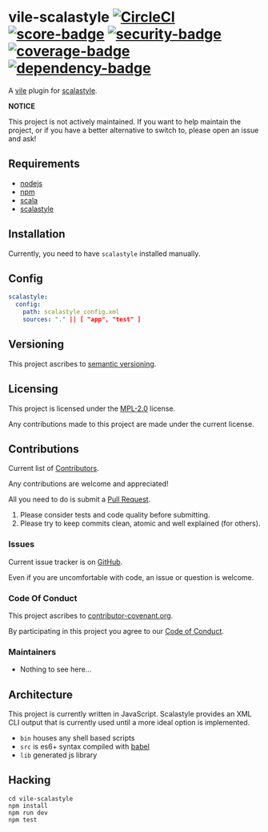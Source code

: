 # vile-scalastyle [![CircleCI](https://circleci.com/gh/forthright/vile-scalastyle.svg?style=shield&circle-token=004bffac81b98d18e7d2af91c9cf38987de69a0d)](https://circleci.com/gh/forthright/vile-scalastyle) [![score-badge](https://vile.io/api/v0/projects/vile-scalastyle/badges/score?token=USryyHar5xQs7cBjNUdZ)](https://vile.io/~brentlintner/vile-scalastyle) [![security-badge](https://vile.io/api/v0/projects/vile-scalastyle/badges/security?token=USryyHar5xQs7cBjNUdZ)](https://vile.io/~brentlintner/vile-scalastyle) [![coverage-badge](https://vile.io/api/v0/projects/vile-scalastyle/badges/coverage?token=USryyHar5xQs7cBjNUdZ)](https://vile.io/~brentlintner/vile-scalastyle) [![dependency-badge](https://vile.io/api/v0/projects/vile-scalastyle/badges/dependency?token=USryyHar5xQs7cBjNUdZ)](https://vile.io/~brentlintner/vile-scalastyle)

A [vile](https://vile.io) plugin for [scalastyle](http://www.scalastyle.org).

**NOTICE**

This project is not actively maintained. If you want to
help maintain the project, or if you have a better
alternative to switch to, please open an issue and ask!

## Requirements

- [nodejs](http://nodejs.org)
- [npm](http://npmjs.org)
- [scala](http://php.net)
- [scalastyle](http://www.scalastyle.org)

## Installation

Currently, you need to have `scalastyle` installed manually.

## Config

```yaml
scalastyle:
  config:
    path: scalastyle_config.xml
    sources: "." || [ "app", "test" ]
```

## Versioning

This project ascribes to [semantic versioning](http://semver.org).

## Licensing

This project is licensed under the [MPL-2.0](LICENSE) license.

Any contributions made to this project are made under the current license.

## Contributions

Current list of [Contributors](https://github.com/forthright/vile-scalastyle/graphs/contributors).

Any contributions are welcome and appreciated!

All you need to do is submit a [Pull Request](https://github.com/forthright/vile-scalastyle/pulls).

1. Please consider tests and code quality before submitting.
2. Please try to keep commits clean, atomic and well explained (for others).

### Issues

Current issue tracker is on [GitHub](https://github.com/forthright/vile-scalastyle/issues).

Even if you are uncomfortable with code, an issue or question is welcome.

### Code Of Conduct

This project ascribes to [contributor-covenant.org](http://contributor-covenant.org).

By participating in this project you agree to our [Code of Conduct](CODE_OF_CONDUCT.md).

### Maintainers

- Nothing to see here...

## Architecture

This project is currently written in JavaScript. Scalastyle provides
an XML CLI output that is currently used until a more ideal
option is implemented.

- `bin` houses any shell based scripts
- `src` is es6+ syntax compiled with [babel](https://babeljs.io)
- `lib` generated js library

## Hacking

    cd vile-scalastyle
    npm install
    npm run dev
    npm test
